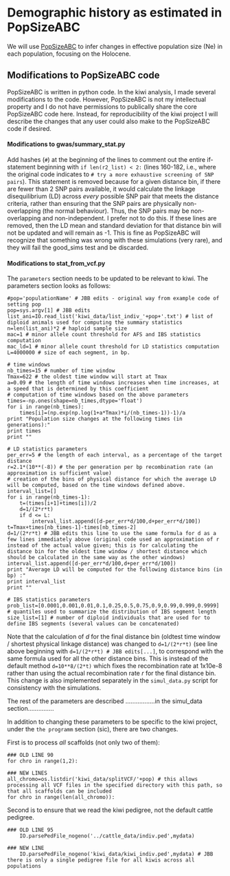 # Demographic history as estimated in PopSizeABC

We will use [PopSizeABC](https://forge-dga.jouy.inra.fr/projects/popsizeabc) to infer changes in effective population size (Ne) in each population, focusing on the Holocene.

## Modifications to PopSizeABC code

PopSizeABC is written in python code. In the kiwi analysis, I made several modifications to the code. However, PopSizeABC is not my intellectual property and I do not have permissions to publically share the core PopSizeABC code here. Instead, for reproducibility of the kiwi project I will describe the changes that any user could also make to the PopSizeABC code if desired.

#### Modifications to gwas/summary_stat.py

Add hashes (```#```) at the beginning of the lines to comment out the entire if-statement beginning with ```if len(r2_list) < 2:``` (lines 160-182, i.e., where the original code indicates to ```# try a more exhaustive screening of SNP pairs```). This statement is removed because for a given distance bin, if there are fewer than 2 SNP pairs available, it would calculate the linkage disequilibrium (LD) across *every* possible SNP pair that meets the distance criteria, rather than ensuring that the SNP pairs are physically non-overlapping (the normal behaviour). Thus, the SNP pairs may be non-overlapping and non-independent. I prefer not to do this. If these lines are removed, then the LD mean and standard deviation for that distance bin will not be updated and will remain as -1. This is fine as PopSizeABC will recognize that something was wrong with these simulations (very rare), and they will fail the good_sims test and be discarded.

#### Modifications to stat_from_vcf.py

The ```parameters``` section needs to be updated to be relevant to kiwi. The parameters section looks as follows:

```
#pop='populationName' # JBB edits - original way from example code of setting pop
pop=sys.argv[1] # JBB edits
list_ani=IO.read_list('kiwi_data/list_indiv_'+pop+'.txt') # list of diploid animals used for computing the summary statistics
n=len(list_ani)*2 # haploid sample size
mac=1 # minor allele count threshold for AFS and IBS statistics computation
mac_ld=1 # minor allele count threshold for LD statistics computation
L=4000000 # size of each segment, in bp.

# time windows
nb_times=15 # number of time window
Tmax=622 # the oldest time window will start at Tmax
a=0.09 # the length of time windows increases when time increases, at a speed that is determined by this coefficient  
# computation of time windows based on the above parameters
times=-np.ones(shape=nb_times,dtype='float')
for i in range(nb_times):
    times[i]=(np.exp(np.log(1+a*Tmax)*i/(nb_times-1))-1)/a
print "Population size changes at the following times (in generations):"
print times
print ""

# LD statistics parameters 
per_err=5 # the length of each interval, as a percentage of the target distance
r=2.1*(10**(-8)) # the per generation per bp recombination rate (an approximation is sufficient value)
# creation of the bins of physical distance for which the average LD will be computed, based on the time windows defined above.
interval_list=[]
for i in range(nb_times-1):
    t=(times[i+1]+times[i])/2
    d=1/(2*r*t)
    if d <= L:
        interval_list.append([d-per_err*d/100,d+per_err*d/100])
t=Tmax+times[nb_times-1]-times[nb_times-2]
d=1/(2*r*t) # JBB edits this line to use the same formula for d as a few lines immediately above (original code used an approximation of r instead of the actual value given; this is for calculating the distance bin for the oldest time window / shortest distance which should be calculated in the same way as the other windows)
interval_list.append([d-per_err*d/100,d+per_err*d/100])
print "Average LD will be computed for the following distance bins (in bp) :"
print interval_list
print ""

# IBS statistics parameters
prob_list=[0.0001,0.001,0.01,0.1,0.25,0.5,0.75,0.9,0.99,0.999,0.9999] # quantiles used to summarize the distribution of IBS segment length
size_list=[1] # number of diploid individuals that are used for to define IBS segments (several values can be concatenated)
```

Note that the calculation of *d* for the final distance bin (oldtest time window / shortest physical linkage distance) was changed to ```d=1/(2*r*t)``` (see line above beginning with ```d=1/(2*r*t) # JBB edits[...]```, to correspond with the same formula used for all the other distance bins. This is instead of the default method ```d=10**8/(2*t)``` which fixes the recombination rate at 1x10e-8 rather than using the actual recombination rate *r* for the final distance bin. This change is also implemented separately in the ```simul_data.py``` script for consistency with the simulations.

The rest of the parameters are described .................in the simul_data section...............

In addition to changing these parameters to be specific to the kiwi project, under the ```the programm``` section (sic), there are two changes.

First is to process *all* scaffolds (not only two of them):

```
### OLD LINE 90
for chro in range(1,2):

### NEW LINES
all_chromo=os.listdir('kiwi_data/splitVCF/'+pop) # this allows processing all VCF files in the specified directory with this path, so that all scaffolds can be included
for chro in range(len(all_chromo)):
```

Second is to ensure that we read the kiwi pedigree, not the default cattle pedigree.

```
### OLD LINE 95
    IO.parsePedFile_nogeno('../cattle_data/indiv.ped',mydata)  

### NEW LINE
    IO.parsePedFile_nogeno('kiwi_data/kiwi_indiv.ped',mydata) # JBB there is only a single pedigree file for all kiwis across all populations
```
